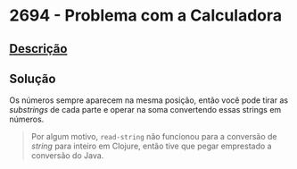 # 2694 - Problema com a Calculadora

## [Descrição](https://www.beecrowd.com.br/judge/pt/problems/view/2694)

## Solução

Os números sempre aparecem na mesma posição, então você pode tirar as _substrings_ de cada parte e operar na soma convertendo essas strings em números.

> Por algum motivo, `read-string` não funcionou para a conversão de _string_ para inteiro em Clojure, então tive que pegar emprestado a conversão do Java.